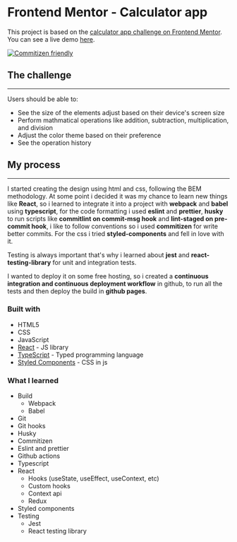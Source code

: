 # Frontend Mentor - Calculator app

This project is based on the [calculator app challenge on Frontend Mentor](https://www.frontendmentor.io/challenges/calculator-app-9lteq5N29).
You can see a live demo [here](https://alexsander00.github.io/calculator-app/).

[![Commitizen friendly](https://img.shields.io/badge/commitizen-friendly-brightgreen.svg)](http://commitizen.github.io/cz-cli/)

## The challenge

---

Users should be able to:

- See the size of the elements adjust based on their device's screen size
- Perform mathmatical operations like addition, subtraction, multiplication, and division
- Adjust the color theme based on their preference
- See the operation history

## My process

---

I started creating the design using html and css, following the BEM methodology. At some point i decided it was my chance to learn new things like **React**,
so i learned to integrate it into a project with **webpack** and **babel** using **typescript**, for the code formatting i used **eslint** and **prettier**,
**husky** to run scripts like **commitlint on commit-msg hook** and **lint-staged on pre-commit hook**, i like to follow conventions so i used **commitizen**
for write better commits. For the css i tried **styled-components** and fell in love with it.

Testing is always important that's why i learned about **jest** and **react-testing-library** for unit and integration tests.

I wanted to deploy it on some free hosting, so i created a **continuous integration and continuous deployment workflow** in github, to run all the tests and then
deploy the build in **github pages**.

### Built with

- HTML5
- CSS
- JavaScript
- [React](https://reactjs.org/) - JS library
- [TypeScript](https://www.typescriptlang.org/) - Typed programming language
- [Styled Components](https://styled-components.com/) - CSS in js

### What I learned

- Build
  - Webpack
  - Babel
- Git
- Git hooks
- Husky
- Commitizen
- Eslint and prettier
- Github actions
- Typescript
- React
  - Hooks (useState, useEffect, useContext, etc)
  - Custom hooks
  - Context api
  - Redux
- Styled components
- Testing
  - Jest
  - React testing library
